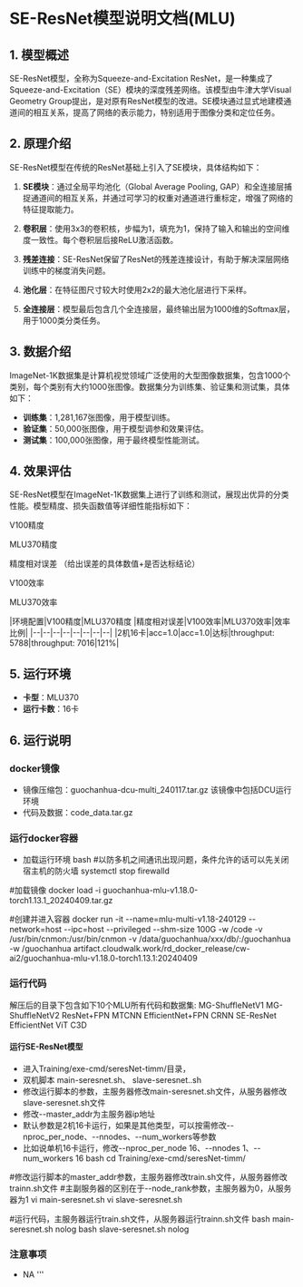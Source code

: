 # SE-ResNet模型说明文档(MLU)

## 1. 模型概述
SE-ResNet模型，全称为Squeeze-and-Excitation ResNet，是一种集成了Squeeze-and-Excitation（SE）模块的深度残差网络。该模型由牛津大学Visual Geometry Group提出，是对原有ResNet模型的改进。SE模块通过显式地建模通道间的相互关系，提高了网络的表示能力，特别适用于图像分类和定位任务。

## 2. 原理介绍
SE-ResNet模型在传统的ResNet基础上引入了SE模块，具体结构如下：

1. **SE模块**：通过全局平均池化（Global Average Pooling, GAP）和全连接层捕捉通道间的相互关系，并通过可学习的权重对通道进行重标定，增强了网络的特征提取能力。

2. **卷积层**：使用3x3的卷积核，步幅为1，填充为1，保持了输入和输出的空间维度一致性。每个卷积层后接ReLU激活函数。

3. **残差连接**：SE-ResNet保留了ResNet的残差连接设计，有助于解决深层网络训练中的梯度消失问题。

4. **池化层**：在特征图尺寸较大时使用2x2的最大池化层进行下采样。

5. **全连接层**：模型最后包含几个全连接层，最终输出层为1000维的Softmax层，用于1000类分类任务。

## 3. 数据介绍
ImageNet-1K数据集是计算机视觉领域广泛使用的大型图像数据集，包含1000个类别，每个类别有大约1000张图像。数据集分为训练集、验证集和测试集，具体如下：

- **训练集**：1,281,167张图像，用于模型训练。
- **验证集**：50,000张图像，用于模型调参和效果评估。
- **测试集**：100,000张图像，用于最终模型性能测试。

## 4. 效果评估
SE-ResNet模型在ImageNet-1K数据集上进行了训练和测试，展现出优异的分类性能。模型精度、损失函数值等详细性能指标如下：


V100精度

MLU370精度

精度相对误差
（给出误差的具体数值+是否达标结论）

V100效率

MLU370效率

|环境配置|V100精度|MLU370精度 |精度相对误差|V100效率|MLU370效率|效率比例|
|--|--|--|--|--|--|--|--|
|2机16卡|acc=1.0|acc=1.0|达标|throughput:  5788|throughput:  7016|121%|


## 5. 运行环境
- **卡型**：MLU370
- **运行卡数**：16卡

## 6. 运行说明
### docker镜像

- 镜像压缩包：guochanhua-dcu-multi_240117.tar.gz 该镜像中包括DCU运行环境
- 代码及数据：code_data.tar.gz

### 运行docker容器

- 加载运行环境
bash
#以防多机之间通讯出现问题，条件允许的话可以先关闭宿主机的防火墙
systemctl stop firewalld

#加载镜像
docker load -i guochanhua-mlu-v1.18.0-torch1.13.1_20240409.tar.gz

#创建并进入容器
docker run -it --name=mlu-multi-v1.18-240129  --network=host --ipc=host --privileged  --shm-size 100G -w /code  -v /usr/bin/cnmon:/usr/bin/cnmon  -v /data/guochanhua/xxx/db/:/guochanhua -w /guochanhua  artifact.cloudwalk.work/rd_docker_release/cw-ai2/guochanhua-mlu-v1.18.0-torch1.13.1:20240409

### 运行代码
解压后的目录下包含如下10个MLU所有代码和数据集:
MG-ShuffleNetV1
MG-ShuffleNetV2
ResNet+FPN
MTCNN
EfficientNet+FPN
CRNN
SE-ResNet
EfficientNet
ViT
C3D

#### 运行SE-ResNet模型

- 进入Training/exe-cmd/seresNet-timm/目录，
- 双机脚本 main-seresnet.sh、	slave-seresnet..sh
- 修改运行脚本的参数，主服务器修改main-seresnet.sh文件，从服务器修改slave-seresnet.sh文件
- 修改--master\_addr为主服务器ip地址
- 默认参数是2机16卡运行，如果是其他类型，可以按需修改--nproc\_per\_node、--nnodes、--num\_workers等参数
- 比如说单机16卡运行，修改--nproc\_per\_node 16、--nnodes 1、--num\_workers 16
bash
cd Training/exe-cmd/seresNet-timm/

#修改运行脚本的master_addr参数，主服务器修改train.sh文件，从服务器修改trainn.sh文件
#主副服务器的区别在于--node_rank参数，主服务器为0，从服务器为1
vi main-seresnet.sh
vi slave-seresnet.sh

#运行代码，主服务器运行train.sh文件，从服务器运行trainn.sh文件
bash main-seresnet.sh nolog
bash slave-seresnet.sh nolog
### 注意事项
- NA
'''
